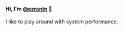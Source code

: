 #### Hi, I'm [@ezrantn](https://www.linkedin.com/in/ezrantn/) 👋

I like to play around with system performance.
